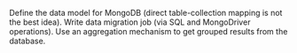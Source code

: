 Define the data model for MongoDB (direct table-collection mapping is not the best idea).
Write data migration job (via SQL and MongoDriver operations).
Use an aggregation mechanism to get grouped results from the database.

